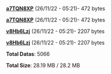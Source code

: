 [**a7TQN8XP**](/data/a7TQN8XP.txt) (26/11/22 - 05:21)- 472 bytes

[**a7TQN8XP**](/data/a7TQN8XP.txt) (26/11/22 - 05:21)- 472 bytes

[**v8Hb6Lzj**](/data/v8Hb6Lzj.txt) (26/11/22 - 05:21)- 2207 bytes

[**v8Hb6Lzj**](/data/v8Hb6Lzj.txt) (26/11/22 - 05:21)- 2207 bytes

**Total Datas**: 5066

**Total Size**: 28.19 MB / 28.2 MB